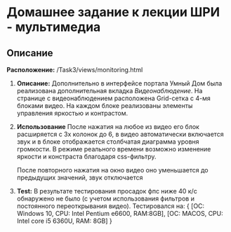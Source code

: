 # Домашнее задание к лекции ШРИ - мультимедиа

## Описание

 **Расположение:**
    /Task3/views/monitoring.html

1. **Описание:**
    Дополнительно в интерфейсе портала Умный Дом была реализована дополнительная вкладка *Видеонаблюдение*. На странице с видеонаблюдением расположена Grid-сетка с 4-мя блоками видео. На каждом блоке реализованы элементы управления яркостью и контрастом.

2. **Использование**
    После нажатия на любое из видео его блок расширяется с 3х колонок до 6, в видео автоматически включается звук и в блоке отображается столбчатая диаграмма уровня громкости. В режиме реального времени возможно изменение яркости и констраста благодаря css-фильтру.

    После повторного нажатия на окно видео оно уменьшается до предыдущих значений, звук отключается

3. **Test:**
    В результате тестирования просадок фпс ниже 40 к/с обнаружено не было (с учетом использования фильтров и постоянного переоткрывания видео). Тестировался на: {
        [OC: Windows 10, CPU: Intel Pentium e6600, RAM:8GB],
        [OC: MACOS, CPU: Intel core i5 6360U, RAM: 8GB]
    }
